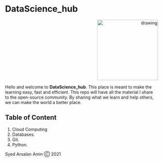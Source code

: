 # **DataScience_hub**

<p align='right'>
<img src='https://github.com/SyedArsalanAmin/Minimal-Flask-Application-using-MVC-design-pattern/blob/master/static/icons/machine-learning.png?raw=true' alt='drawing' width='200' height='200'/>
</p>

Hello and welcome to **DataScience_hub**. This place is meant to make the learning easy, fast and efficient. This repo will have all the material I share to the open-source community.
By sharing what we learn and help others, we can make the world a better place.

## **Table of Content**

1. Cloud Computing
2. Databases.
3. Git.
4. Python.

Syed Arsalan Amin Ⓒ 2021
